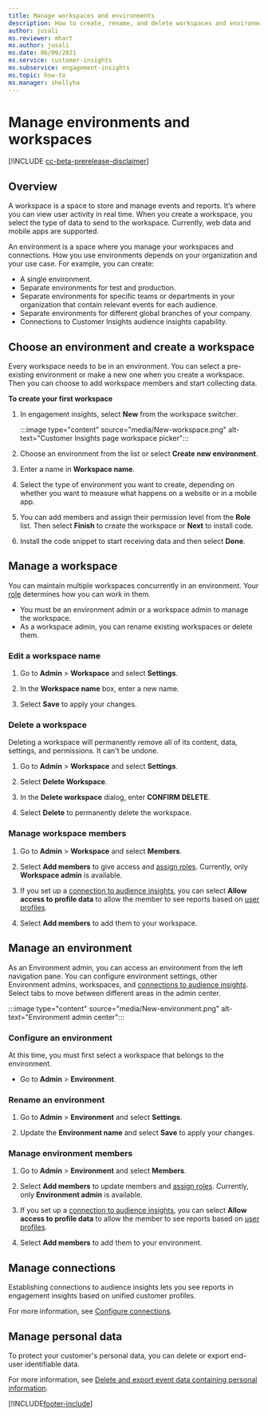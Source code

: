 ```yaml
---
title: Manage workspaces and environments
description: How to create, rename, and delete workspaces and environments.
author: jusali
ms.reviewer: mhart
ms.author: jusali
ms.date: 06/09/2021
ms.service: customer-insights
ms.subservice: engagement-insights 
ms.topic: how-to
ms.manager: shellyha
---
```


# Manage environments and workspaces

[!INCLUDE [cc-beta-prerelease-disclaimer](includes/cc-beta-prerelease-disclaimer.md)]

## Overview

A workspace is a space to store and manage events and reports. It’s where you can view user activity in real time. When you create a workspace, you select the type of data to send to the workspace. Currently, web data and mobile apps are supported.

An environment is a space where you manage your workspaces and connections. How you use environments depends on your organization and your use case. For example, you can create:

-	A single environment.
-	Separate environments for test and production.
-	Separate environments for specific teams or departments in your organization that contain relevant events for each audience.
-	Separate environments for different global branches of your company.
-	Connections to Customer Insights audience insights capability.

## Choose an environment and create a workspace 

Every workspace needs to be in an environment. You can select a pre-existing environment or make a new one when you create a workspace. Then you can choose to add workspace members and start collecting data.

**To create your first workspace**

1. In engagement insights, select **New** from the workspace switcher. 

   :::image type="content" source="media/New-workspace.png" alt-text="Customer Insights page workspace picker":::

1. Choose an environment from the list or select **Create new environment**.

1. Enter a name in **Workspace name**. 

1. Select the type of environment you want to create, depending on whether you want to measure what happens on a website or in a mobile app. 

1. You can add members and assign their permission level from the **Role** list. Then select **Finish** to create the workspace or **Next** to install code. 

1. Install the code snippet to start receiving data and then select **Done**. 

## Manage a workspace

You can maintain multiple workspaces concurrently in an environment. Your [role](user-roles.md) determines how you can work in them. 

 - You must be an environment admin or a workspace admin to manage the workspace.
 - As a workspace admin, you can rename existing workspaces or delete them. 

### Edit a workspace name

1. Go to **Admin** > **Workspace** and select **Settings**.

1. In the **Workspace name** box, enter a new name.

1. Select **Save** to apply your changes.

### Delete a workspace

Deleting a workspace will permanently remove all of its content, data, settings, and permissions. It can't be undone.

1. Go to **Admin** > **Workspace** and select **Settings**.

1. Select **Delete Workspace**. 

1. In the **Delete workspace** dialog, enter **CONFIRM DELETE**. 

1. Select **Delete** to permanently delete the workspace.

### Manage workspace members

1. Go to **Admin** > **Workspace** and select **Members**.

1. Select **Add members** to give access and [assign roles](user-roles.md). Currently, only **Workspace admin** is available.

1. If you set up a [connection to audience insights](configure-connections.md), you can select **Allow access to profile data** to allow the member to see reports based on [user profiles](profile-reports.md).

1. Select **Add members** to add them to your workspace.

## Manage an environment

As an Environment admin, you can access an environment from the left navigation pane. You can configure environment settings, other Environment admins, workspaces, and [connections to audience insights](configure-connections.md). Select tabs to move between different areas in the admin center.

:::image type="content" source="media/New-environment.png" alt-text="Environment admin center":::

### Configure an environment

At this time, you must first select a workspace that belongs to the environment. 
 - Go to **Admin** > **Environment**.

### Rename an environment

1. Go to **Admin** > **Environment** and select **Settings**.

1. Update the **Environment name** and select **Save** to apply your changes.

### Manage environment members

1. Go to **Admin** > **Environment** and select **Members**.

1. Select **Add members** to update members and [assign roles](user-roles.md). Currently, only **Environment admin** is available.

1. If you set up a [connection to audience insights](configure-connections.md), you can select **Allow access to profile data** to allow the member to see reports based on [user profiles](profile-reports.md).

1. Select **Add members** to add them to your environment.

## Manage connections

Establishing connections to audience insights lets you see reports in engagement insights based on unified customer profiles. 

For more information, see [Configure connections](configure-connections.md).

## Manage personal data

To protect your customer's personal data, you can delete or export end-user identifiable data.

For more information, see [Delete and export event data containing personal information](delete-export-personal-data.md).


[!INCLUDE[footer-include](../includes/footer-banner.md)]
